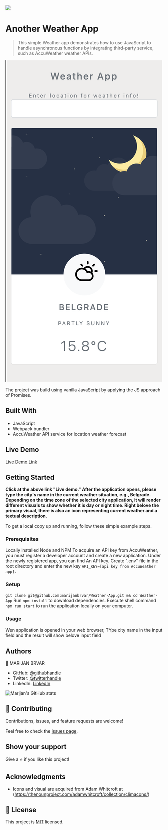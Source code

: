 ![](https://img.shields.io/badge/Microverse-blueviolet)

# Another Weather App

> This simple Weather app demonstrates how to use JavaScript to handle asynchronous functions by integrating third-party service, such as AccuWeather weather APIs.

![screenshot](./app_screenshot.png)

The project was build using vanilla JavaScript by applying the JS approach of Promises.

## Built With

- JavaScript
- Webpack bundler
- AccuWeather API service for location weather forecast

## Live Demo

[Live Demo Link](https://marijanbrvar.github.io/Weather-App/)


## Getting Started

**Click at the above link "Live demo." After the application opens, please type the city's name in the current weather situation, e.g., Belgrade. Depending on the time zone of the selected city application, it will render different visuals to show whether it is day or night time. Right belove the primary visual, there is also an icon representing current weather and a textual description.**


To get a local copy up and running, follow these simple example steps.

### Prerequisites
Locally installed Node and NPM
To acquire an API key from AccuWeather, you must register a developer account and create a new application. Under the newly registered app, you can find An API key.
Create ".env" file in the root directory and enter the new key
`API_KEY=[api key from AccuWeather app].`

### Setup
`git clone git@github.com:marijanbrvar/Weather-App.git && cd Weather-App`
Run `npm install` to download dependencies.
Execute shell command `npm run start` to run the application locally on your computer.
### Usage
Wen application is opened in your web browser, TYpe city name in the input field and the result will show belove input field

## Authors

👤 MARIJAN BRVAR

- GitHub: [@githubhandle](https://github.com/marijanbrvar)
- Twitter: [@twitterhandle](https://twitter.com/marijanbrvar)
- LinkedIn: [LinkedIn](https://linkedin.com/in/marijanbrvar)

![Marijan's GitHub stats](https://github-readme-stats.vercel.app/api?username=marijanbrvar&count_private=true&theme=dark&show_icons=true)

## 🤝 Contributing

Contributions, issues, and feature requests are welcome!

Feel free to check the [issues page](https://github.com/marijanbrvar/Weather-App/issues).

## Show your support

Give a ⭐️ if you like this project!

## Acknowledgments

- Icons and visual are acquired from Adam Whitcroft at (https://thenounproject.com/adamwhitcroft/collection/climacons/)

## 📝 License

This project is [MIT](https://github.com/marijanbrvar/Weather-App/blob/Feature/LICENSE) licensed.
